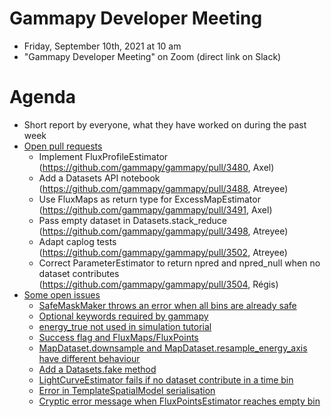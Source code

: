 # Gammapy Developer Meeting

* Friday, September 10th, 2021 at 10 am
* "Gammapy Developer Meeting" on Zoom (direct link on Slack)
# Agenda

* Short report by everyone, what they have worked on during the past week
* [Open pull requests](https://github.com/gammapy/gammapy/pulls)
  * Implement FluxProfileEstimator (https://github.com/gammapy/gammapy/pull/3480, Axel)
  * Add a Datasets API notebook (https://github.com/gammapy/gammapy/pull/3488, Atreyee)
  * Use FluxMaps as return type for ExcessMapEstimator (https://github.com/gammapy/gammapy/pull/3491, Axel)
  * Pass empty dataset in Datasets.stack_reduce (https://github.com/gammapy/gammapy/pull/3498, Atreyee)
  * Adapt caplog tests (https://github.com/gammapy/gammapy/pull/3502, Atreyee)
  * Correct ParameterEstimator to return npred and npred_null when no dataset contributes (https://github.com/gammapy/gammapy/pull/3504, Régis)
* [Some open issues]()
  * [SafeMaskMaker throws an error when all bins are already safe](https://github.com/gammapy/gammapy/issues/3437)
  * [Optional keywords required by gammapy](https://github.com/gammapy/gammapy/issues/3352)
  * [energy_true not used in simulation tutorial](https://github.com/gammapy/gammapy/issues/3483)
  * [Success flag and FluxMaps/FluxPoints](https://github.com/gammapy/gammapy/issues/3493)
  * [MapDataset.downsample and MapDataset.resample_energy_axis have different behaviour](https://github.com/gammapy/gammapy/issues/3495)
  * [Add a Datasets.fake method](https://github.com/gammapy/gammapy/issues/3496)
  * [LightCurveEstimator fails if no dataset contribute in a time bin](https://github.com/gammapy/gammapy/issues/3501)
  * [Error in TemplateSpatialModel serialisation](https://github.com/gammapy/gammapy/issues/3503)
  * [Cryptic error message when FluxPointsEstimator reaches empty bin](https://github.com/gammapy/gammapy/issues/3505)


